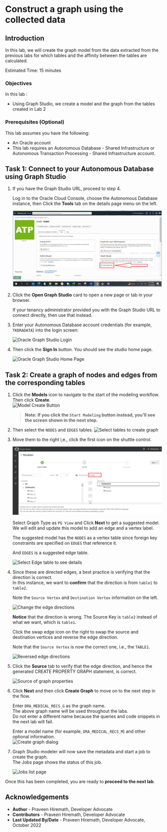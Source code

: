 # Construct a graph using the collected data

## Introduction

In this lab, we will create the graph model from the data extracted from the previous labs for which tables and the affinity between the tables are calculated.

Estimated Time: 15 minutes

### Objectives

In this lab :

* Using Graph Studio, we create a model and the graph from the tables created in Lab 2

### Prerequisites (Optional)

This lab assumes you have the following:

* An Oracle account
* This lab requires an Autonomous Database - Shared Infrastructure or Autonomous Transaction Processing - Shared Infrastructure account.

## Task 1: Connect to your Autonomous Database using Graph Studio

1. If you have the Graph Studio URL, proceed to step 4.

    Log in to the Oracle Cloud Console, choose the Autonomous Database instance, then Click the **Tools** tab on the details page menu on the left.

   ![Oracle Cloud Console](./images/adw-console-tools-tab1.png)

2. Click the **Open Graph Studio** card to open a new page or tab in your browser.

   If your tenancy administrator provided you with the Graph Studio URL to connect directly, then use that instead.

3. Enter your Autonomous Database account credentials (for example, `TKDRADATA`) into the login screen:

    ![Oracle Graph Studio Login](./images/graphstudio-login-graphuser1.png " ")

4. Then click the **Sign In** button. You should see the studio home page.

    ![Oracle Graph Studio Home Page](./images/gs-graphuser-home-page1.png " ")

## Task 2: Create a graph of nodes and edges from the corresponding tables

1. Click the **Models** icon to navigate to the start of the modeling workflow.  
   Then click **Create**.  
   ![Model Create Button](images/modeler-create-button1.png " ")  

   >**Note: If you click the `Start Modeling` button instead, you'll see the screen shown in the next step.**

2. Then select the `NODES` and `EDGES` tables.
   ![Select tables to create graph](./images/select-tables1.png " ")

3. Move them to the right i,e., click the first icon on the shuttle control.

   ![Selected tables for graph creation](./images/selected-tables2.png " ")

   Select Graph Type as `PG View` and Click **Next** to get a suggested model. We will edit and update this model to add an edge and a vertex label.  

   The suggested model has the `NODES` as a vertex table since foreign key constraints are specified on `EDGES` that reference it.

   And `EDGES` is a suggested edge table.

   ![Select Edge table to see details](./images/create-graph-suggested-model1.png " ")
  
4. Since these are directed edges, a best practice is verifying that the direction is correct.  
    In this instance, we want to **confirm** that the direction is from `table1` to `table2`.  

    Note the `Source Vertex` and `Destination Vertex` information on the left.  

    ![Change the edge directions](images/wrong-edge-direction1.png " ")  

    **Notice** that the direction is wrong. The Source Key is `table2` instead of what we want, which is `table1`.  

    Click the swap edge icon on the right to swap the source and destination vertices and reverse the edge direction.  

   Note that the `Source Vertex` is now the correct one, i.e., the `TABLE1`.

   ![Reversed edge directions](images/reverse-edge-result1.png " ")

5. Click the **Source** tab to verify that the edge direction, and hence the generated CREATE PROPERTY GRAPH statement, is correct.

   ![Source of graph properties](images/generated-cpg-statement1.png " ")  
  
6. Click **Next** and then click **Create Graph** to move on to the next step in the flow.

   Enter `DRA_MEDICAL_RECS_G` as the graph name.  
   The above graph name will be used throughout the labs.  
   Do not enter a different name because the queries and code snippets in the next lab will fail.  

   Enter a model name (for example, `DRA_MEDICAL_RECS_M`) and other optional information.  
   ![Create graph dialog](./images/create-graph-dialog1.png " ")

7. Graph Studio modeler will now save the metadata and start a job to create the graph.  
   The Jobs page shows the status of this job.

   ![Jobs list page](./images/23-jobs-create-graph1.png " ")  

Once this has been completed, you are ready to **proceed to the next lab**.

## Acknowledgements

* **Author** - Praveen Hiremath, Developer Advocate
* **Contributors** -  Praveen Hiremath, Developer Advocate
* **Last Updated By/Date** - Praveen Hiremath, Developer Advocate, October 2022

